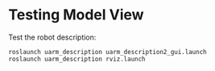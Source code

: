 # Testing Model View

Test the robot description:

    roslaunch uarm_description uarm_description2_gui.launch
    roslaunch uarm_description rviz.launch

